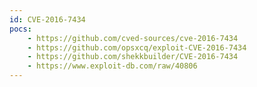 ```yaml
---
id: CVE-2016-7434
pocs:
    - https://github.com/cved-sources/cve-2016-7434
    - https://github.com/opsxcq/exploit-CVE-2016-7434
    - https://github.com/shekkbuilder/CVE-2016-7434
    - https://www.exploit-db.com/raw/40806
---
```

